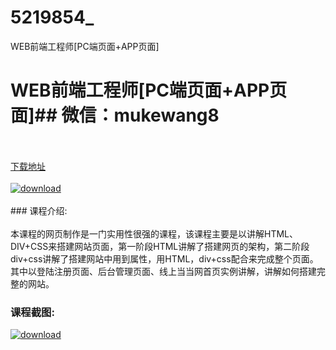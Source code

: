 # 5219854_
WEB前端工程师[PC端页面+APP页面]
# WEB前端工程师[PC端页面+APP页面]## 微信：mukewang8
<br/></br>[下载地址](http://www.36tz.cn/article/5219854 "下载地址")
<br/></br>[![download](http://36tz.cn/muke_img/2021_05_1-30-300x155.png "下载地址")](http://www.36tz.cn/article/5219854 "下载地址")
<br/></br>### 课程介绍:<br/></br>本课程的网页制作是一门实用性很强的课程，该课程主要是以讲解HTML、DIV+CSS来搭建网站页面，第一阶段HTML讲解了搭建网页的架构，第二阶段div+css讲解了搭建网站中用到属性，用HTML，div+css配合来完成整个页面。其中以登陆注册页面、后台管理页面、线上当当网首页实例讲解，讲解如何搭建完整的网站。

### 课程截图:
[![download](http://36tz.cn/muke_img/2021_05_2-34.png "下载地址")](http://www.36tz.cn/article/5219854 "下载地址")
